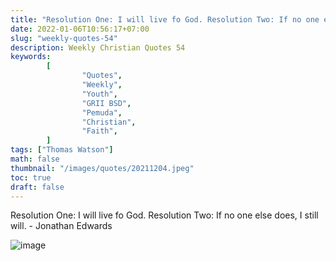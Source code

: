```yaml
---
title: "Resolution One: I will live fo God. Resolution Two: If no one else does, I still will."
date: 2022-01-06T10:56:17+07:00
slug: "weekly-quotes-54"
description: Weekly Christian Quotes 54
keywords:
        [
                "Quotes",
                "Weekly",
                "Youth",
                "GRII BSD",
                "Pemuda",
                "Christian",
                "Faith",
        ]
tags: ["Thomas Watson"]
math: false
thumbnail: "/images/quotes/20211204.jpeg"
toc: true
draft: false
---
```


Resolution One: I will live fo God. Resolution Two: If no one else does, I still will. - Jonathan Edwards

![image](/images/quotes/20211204.jpeg)
